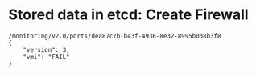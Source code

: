 # Stored data in etcd: Create Firewall

```
/monitoring/v2.0/ports/dea87c7b-b43f-4936-8e32-8995b038b3f8
{
    "version": 3,
    "vmi": "FAIL"
}
``` 
